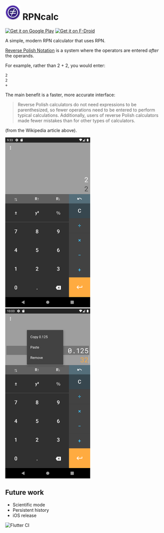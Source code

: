 # ![icon](metadata/en-US/images/icon_small.png) RPNcalc 
<a href='https://play.google.com/store/apps/details?id=dev.pesic.rpncalc&utm_source=github&pcampaignid=gh1'><img alt='Get it on Google Play' height='75' src='https://play.google.com/intl/en_us/badges/static/images/badges/en_badge_web_generic.png'/></a>
<a href="https://f-droid.org/packages/dev.pesic.rpncalc"><img src="https://fdroid.gitlab.io/artwork/badge/get-it-on.png" alt="Get it on F-Droid" height="75"> </a>

A simple, modern RPN calculator that uses RPN.

[Reverse Polish Notation](https://en.wikipedia.org/wiki/Reverse_Polish_notation) is a 
system where the operators are entered _after_ the operands. 

For example, rather than 2 + 2, you would enter:
 
    2
    2
    + 

The main benefit is a faster, more accurate interface:

> Reverse Polish calculators do not need expressions to be
> parenthesized, so fewer operations need to be entered to perform typical calculations.
> Additionally, users of reverse Polish calculators made fewer mistakes than for other
> types of calculators.

(from the Wikipedia article above).

<img src="metadata/en-US/images/phoneScreenshots/1.png" alt="Screenshot 1" height="540">
<img src="metadata/en-US/images/phoneScreenshots/2.png" alt="Screenshot 2" height="540">

## Future work

- Scientific mode
- Persistent history
- iOS release

![Flutter CI](https://github.com/apesic/rpncalc/workflows/Flutter%20CI/badge.svg)
